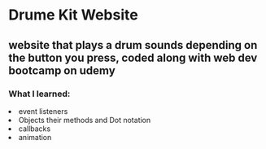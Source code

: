 <h1> Drume Kit Website </h1>
<h2> website that plays a drum sounds depending on the button you press, coded along with web dev bootcamp on udemy</h2>
<h3> What I learned: </h3>
<li> event listeners</li>
<li> Objects their methods and Dot notation</li>
<li> callbacks</li>
<li> animation</li>
